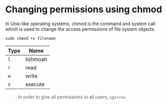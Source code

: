# Changing permissions using chmod

In Unix-like operating systems, chmod is the command and system call which is used to change the access permissions of file system objects.

```sudo chmod +x filename```

| Type | Name |
| --- | --- |
| `l` | lishmoah |
| `r` | read |
| `w` | write |
| `x` | execute |


> In order to give all permissions to all users, ```ugo+rwx```.
